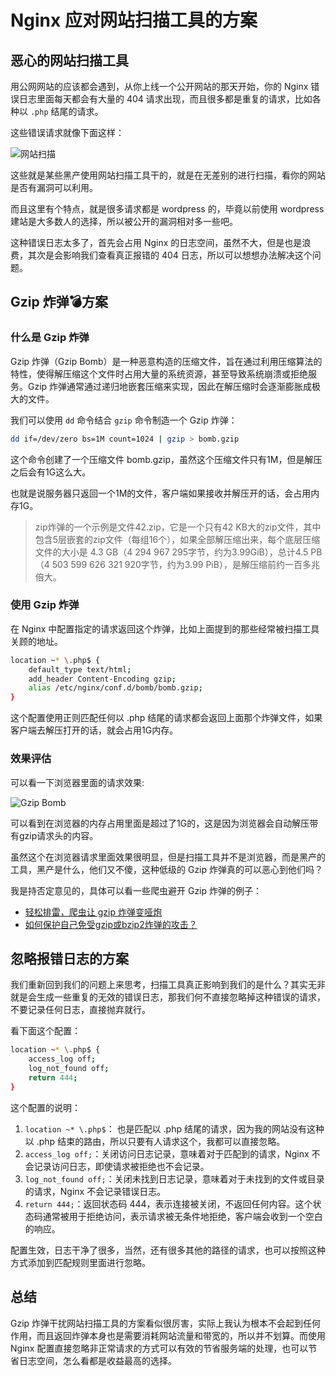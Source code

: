 # Nginx 应对网站扫描工具的方案

## 恶心的网站扫描工具

用公网网站的应该都会遇到，从你上线一个公开网站的那天开始，你的 Nginx 错误日志里面每天都会有大量的 404 请求出现，而且很多都是重复的请求，比如各种以 `.php` 结尾的请求。

这些错误请求就像下面这样：

![网站扫描](https://cdn.jsdelivr.net/gh/Hopetree/blog-img@main/2024/03/202403190850454.png)

这些就是某些黑产使用网站扫描工具干的，就是在无差别的进行扫描，看你的网站是否有漏洞可以利用。

而且这里有个特点，就是很多请求都是 wordpress 的，毕竟以前使用 wordpress 建站是大多数人的选择，所以被公开的漏洞相对多一些吧。

这种错误日志太多了，首先会占用 Nginx 的日志空间，虽然不大，但是也是浪费，其次是会影响我们查看真正报错的 404 日志，所以可以想想办法解决这个问题。

## Gzip 炸弹💣方案

### 什么是 Gzip 炸弹

Gzip 炸弹（Gzip Bomb）是一种恶意构造的压缩文件，旨在通过利用压缩算法的特性，使得解压缩这个文件时占用大量的系统资源，甚至导致系统崩溃或拒绝服务。Gzip 炸弹通常通过递归地嵌套压缩来实现，因此在解压缩时会逐渐膨胀成极大的文件。

我们可以使用 `dd` 命令结合 `gzip` 命令制造一个 Gzip 炸弹：

```bash
dd if=/dev/zero bs=1M count=1024 | gzip > bomb.gzip
```

这个命令创建了一个压缩文件 bomb.gzip，虽然这个压缩文件只有1M，但是解压之后会有1G这么大。

也就是说服务器只返回一个1M的文件，客户端如果接收并解压开的话，会占用内存1G。

> zip炸弹的一个示例是文件42.zip，它是一个只有42 KB大的zip文件，其中包含5层嵌套的zip文件（每组16个），如果全部解压缩出来，每个底层压缩文件的大小是 4.3 GB（4 294 967 295字节，约为3.99GiB），总计4.5 PB（4 503 599 626 321 920字节，约为3.99 PiB），是解压缩前约一百多兆倍大。

### 使用 Gzip 炸弹

在 Nginx 中配置指定的请求返回这个炸弹，比如上面提到的那些经常被扫描工具关顾的地址。

```bash
location ~* \.php$ {
	default_type text/html;
	add_header Content-Encoding gzip;
	alias /etc/nginx/conf.d/bomb/bomb.gzip;
}
```

这个配置使用正则匹配任何以 .php 结尾的请求都会返回上面那个炸弹文件，如果客户端去解压打开的话，就会占用1G内存。

### 效果评估

可以看一下浏览器里面的请求效果:

![Gzip Bomb](https://cdn.jsdelivr.net/gh/Hopetree/blog-img@main/2024/03/202403190850453.png)

可以看到在浏览器的内存占用里面是超过了1G的，这是因为浏览器会自动解压带有gzip请求头的内容。

虽然这个在浏览器请求里面效果很明显，但是扫描工具并不是浏览器，而是黑产的工具，黑产是什么，他们又不傻，这种低级的 Gzip 炸弹真的可以恶心到他们吗？

我是持否定意见的，具体可以看一些爬虫避开 Gzip 炸弹的例子：

- [轻松排雷，爬虫让 gzip 炸弹变哑炮](https://zhuanlan.zhihu.com/p/502265250 "轻松排雷，爬虫让 gzip 炸弹变哑炮")
- [如何保护自己免受gzip或bzip2炸弹的攻击？](https://cloud.tencent.com/developer/ask/sof/67723 "如何保护自己免受gzip或bzip2炸弹的攻击？")


## 忽略报错日志的方案

我们重新回到我们的问题上来思考，扫描工具真正影响到我们的是什么？其实无非就是会生成一些重复的无效的错误日志，那我们何不直接忽略掉这种错误的请求，不要记录任何日志，直接抛弃就行。

看下面这个配置：

```bash
location ~* \.php$ {
    access_log off;
    log_not_found off;
    return 444;
}
```

这个配置的说明：

1. `location ~* \.php$`： 也是匹配以 .php 结尾的请求，因为我的网站没有这种以 .php 结束的路由，所以只要有人请求这个，我都可以直接忽略。
2. `access_log off;`：关闭访问日志记录，意味着对于匹配到的请求，Nginx 不会记录访问日志，即使请求被拒绝也不会记录。
3. `log_not_found off;`：关闭未找到日志记录，意味着对于未找到的文件或目录的请求，Nginx 不会记录错误日志。
4. `return 444;`：返回状态码 444，表示连接被关闭，不返回任何内容。这个状态码通常被用于拒绝访问，表示请求被无条件地拒绝，客户端会收到一个空白的响应。

配置生效，日志干净了很多，当然，还有很多其他的路径的请求，也可以按照这种方式添加到匹配规则里面进行忽略。

## 总结

Gzip 炸弹干扰网站扫描工具的方案看似很厉害，实际上我认为根本不会起到任何作用，而且返回炸弹本身也是需要消耗网站流量和带宽的，所以并不划算。而使用 Nginx 配置直接忽略非正常请求的方式可以有效的节省服务端的处理，也可以节省日志空间，怎么看都是收益最高的选择。
